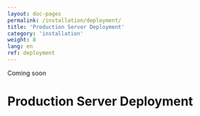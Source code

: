 ```yaml
---
layout: doc-pages
permalink: /installation/deployment/
title: 'Production Server Deployment'
category: 'installation'
weight: 8
lang: en
ref: deployment
---
```


<span class="label label-info">Coming soon</span>

# Production Server Deployment
